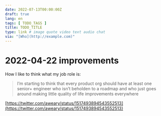 ```yaml
---
date: 2022-07-13T00:00:00Z
draft: true
lang: en
tags: [ TODO_TAGS ]
title: TODO_TITLE
type: link # image quote video text audio chat
via: "[Who](http://example.com)"
---
```



# 2022-04-22 improvements


How I like to think what my job role is:

> I’m starting to think that every product org should have at least one senior+ engineer who isn’t beholden to a roadmap and who just goes around making little quality of life improvements everywhere

[https://twitter.com/aweary/status/1517493894543552513](https://twitter.com/aweary/status/1517493894543552513)

